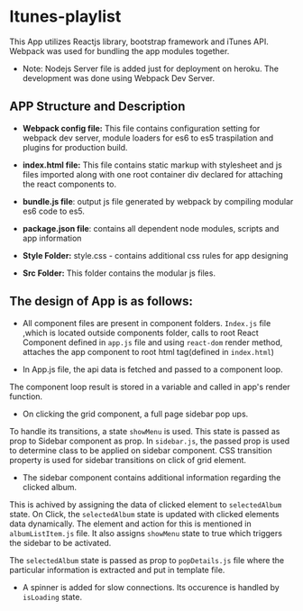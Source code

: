 # Itunes-playlist

This App utilizes Reactjs library, bootstrap framework and iTunes API.
Webpack was used for bundling the app modules together.

* Note: Nodejs Server file is added just for deployment on heroku. The development was done using Webpack Dev Server.

## APP Structure and Description
* **Webpack config file:**
    This file contains configuration setting for webpack dev server, module loaders for es6 to es5 traspilation and plugins for production build.

* **index.html file:**
    This file contains static markup with stylesheet and js files imported along with one root container div declared for attaching the react components to.

* **bundle.js file**:
    output js file generated by webpack by compiling modular es6 code to es5.

* **package.json file**:
    contains all dependent node modules, scripts and app information

* **Style Folder:**
      style.css - contains additional css rules for app designing

* **Src Folder:** This folder contains the modular js files.

## The design of App is as follows:
* All component files are present in component folders.
```Index.js``` file ,which is located outside components folder, calls to root React Component defined in ```app.js``` file and using ```react-dom``` render method, attaches the app component to root html tag(defined in ```index.html```)

* In App.js file, the api data is fetched and passed to a component loop.

The component loop result is stored in a variable and called in app's render function.

* On clicking the grid component, a full page sidebar pop ups.

To handle its transitions, a state ```showMenu``` is used. This state is passed as prop to Sidebar component as prop. In ```sidebar.js```, the passed prop is used to determine class to be applied on sidebar component. CSS transition property is used for sidebar transitions on click of grid element.

* The sidebar component contains additional information regarding the clicked album.

This is achived by assigning the data of clicked element to ```selectedAlbum``` state. On Click, the ```selectedAlbum``` state is updated with clicked elements data dynamically. The element and action for this is mentioned in ```albumListItem.js``` file. It also assigns ```showMenu``` state to true which triggers the sidebar to be activated.

The ```selectedAlbum``` state is passed as prop to ```popDetails.js``` file where the particular information is extracted and put in template file.

* A spinner is added for slow connections. Its occurence is handled by ```isLoading``` state.
